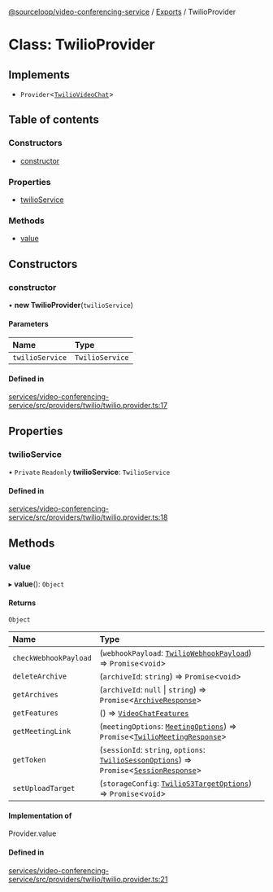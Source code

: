 [@sourceloop/video-conferencing-service](../README.md) / [Exports](../modules.md) / TwilioProvider

# Class: TwilioProvider

## Implements

- `Provider`<[`TwilioVideoChat`](../interfaces/TwilioVideoChat.md)\>

## Table of contents

### Constructors

- [constructor](TwilioProvider.md#constructor)

### Properties

- [twilioService](TwilioProvider.md#twilioservice)

### Methods

- [value](TwilioProvider.md#value)

## Constructors

### constructor

• **new TwilioProvider**(`twilioService`)

#### Parameters

| Name | Type |
| :------ | :------ |
| `twilioService` | `TwilioService` |

#### Defined in

[services/video-conferencing-service/src/providers/twilio/twilio.provider.ts:17](https://github.com/sourcefuse/loopback4-microservice-catalog/blob/68ec38a2a/services/video-conferencing-service/src/providers/twilio/twilio.provider.ts#L17)

## Properties

### twilioService

• `Private` `Readonly` **twilioService**: `TwilioService`

#### Defined in

[services/video-conferencing-service/src/providers/twilio/twilio.provider.ts:18](https://github.com/sourcefuse/loopback4-microservice-catalog/blob/68ec38a2a/services/video-conferencing-service/src/providers/twilio/twilio.provider.ts#L18)

## Methods

### value

▸ **value**(): `Object`

#### Returns

`Object`

| Name | Type |
| :------ | :------ |
| `checkWebhookPayload` | (`webhookPayload`: [`TwilioWebhookPayload`](../interfaces/TwilioWebhookPayload.md)) => `Promise`<`void`\> |
| `deleteArchive` | (`archiveId`: `string`) => `Promise`<`void`\> |
| `getArchives` | (`archiveId`: ``null`` \| `string`) => `Promise`<[`ArchiveResponse`](../interfaces/ArchiveResponse.md)\> |
| `getFeatures` | () => [`VideoChatFeatures`](../interfaces/VideoChatFeatures.md) |
| `getMeetingLink` | (`meetingOptions`: [`MeetingOptions`](../interfaces/MeetingOptions.md)) => `Promise`<[`TwilioMeetingResponse`](../interfaces/TwilioMeetingResponse.md)\> |
| `getToken` | (`sessionId`: `string`, `options`: [`TwilioSessonOptions`](../interfaces/TwilioSessonOptions.md)) => `Promise`<[`SessionResponse`](../interfaces/SessionResponse.md)\> |
| `setUploadTarget` | (`storageConfig`: [`TwilioS3TargetOptions`](../interfaces/TwilioS3TargetOptions.md)) => `Promise`<`void`\> |

#### Implementation of

Provider.value

#### Defined in

[services/video-conferencing-service/src/providers/twilio/twilio.provider.ts:21](https://github.com/sourcefuse/loopback4-microservice-catalog/blob/68ec38a2a/services/video-conferencing-service/src/providers/twilio/twilio.provider.ts#L21)
